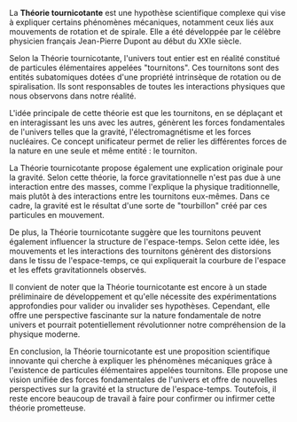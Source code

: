 La **Théorie tournicotante** est une hypothèse scientifique complexe qui vise à expliquer certains phénomènes mécaniques, notamment ceux liés aux mouvements de rotation et de spirale. Elle a été développée par le célèbre physicien français Jean-Pierre Dupont au début du XXIe siècle.

Selon la Théorie tournicotante, l'univers tout entier est en réalité constitué de particules élémentaires appelées "tournitons". Ces tournitons sont des entités subatomiques dotées d'une propriété intrinsèque de rotation ou de spiralisation. Ils sont responsables de toutes les interactions physiques que nous observons dans notre réalité.

L'idée principale de cette théorie est que les tournitons, en se déplaçant et en interagissant les uns avec les autres, génèrent les forces fondamentales de l'univers telles que la gravité, l'électromagnétisme et les forces nucléaires. Ce concept unificateur permet de relier les différentes forces de la nature en une seule et même entité : le tourniton.

La Théorie tournicotante propose également une explication originale pour la gravité. Selon cette théorie, la force gravitationnelle n'est pas due à une interaction entre des masses, comme l'explique la physique traditionnelle, mais plutôt à des interactions entre les tournitons eux-mêmes. Dans ce cadre, la gravité est le résultat d'une sorte de "tourbillon" créé par ces particules en mouvement.

De plus, la Théorie tournicotante suggère que les tournitons peuvent également influencer la structure de l'espace-temps. Selon cette idée, les mouvements et les interactions des tournitons génèrent des distorsions dans le tissu de l'espace-temps, ce qui expliquerait la courbure de l'espace et les effets gravitationnels observés.

Il convient de noter que la Théorie tournicotante est encore à un stade préliminaire de développement et qu'elle nécessite des expérimentations approfondies pour valider ou invalider ses hypothèses. Cependant, elle offre une perspective fascinante sur la nature fondamentale de notre univers et pourrait potentiellement révolutionner notre compréhension de la physique moderne.

En conclusion, la Théorie tournicotante est une proposition scientifique innovante qui cherche à expliquer les phénomènes mécaniques grâce à l'existence de particules élémentaires appelées tournitons. Elle propose une vision unifiée des forces fondamentales de l'univers et offre de nouvelles perspectives sur la gravité et la structure de l'espace-temps. Toutefois, il reste encore beaucoup de travail à faire pour confirmer ou infirmer cette théorie prometteuse.